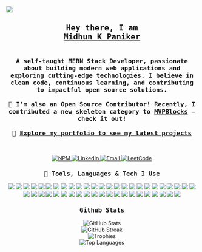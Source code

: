  <img src="https://backiee.com/static/wallpapers/1000x563/386745.jpg" />

 <br>

<h2 align="center">
  <samp>
    Hey there, I am<br />
    <b><a target="_blank" href="https://midhunkpaniker.vercel.app/">Midhun K Paniker</a></b>
  </samp>
</h2>

<h3 align="center">
  <samp>
    <br />
    A self-taught <strong>MERN Stack Developer</strong>, passionate about building modern web applications and exploring cutting-edge technologies. I believe in clean code, continuous learning, and contributing to impactful open source solutions.
    <br /><br />
    🚀 I'm also an <strong>Open Source Contributor</strong>! Recently, I contributed a new skeleton category to <a target="_blank" href="https://blocks.mvp-subha.me/docs/skeletons">MVPBlocks</a> — check it out!
    <br /><br />
    📂 <a target="_blank" href="https://midhunkpaniker.vercel.app/">Explore my portfolio to see my latest projects</a>
  </samp>
</h3>

<br />

<p align="center">
  <a href="https://www.npmjs.com/~codebymk" target="_blank">
    <img alt="NPM" src="https://img.shields.io/badge/NPM-red?style=for-the-badge&logo=npm&logoColor=white" />
  </a>
  <a href="https://www.linkedin.com/in/midhunkpaniker" target="_blank">
    <img alt="LinkedIn" src="https://img.shields.io/badge/LinkedIn-0A66C2?style=for-the-badge&logo=linkedin&logoColor=white" />
  </a>
  <a href="mailto:midhunkpaniker@gmail.com" target="_blank">
    <img alt="Email" src="https://img.shields.io/badge/Email-D14836?style=for-the-badge&logo=gmail&logoColor=white" />
  </a>
  <a href="https://leetcode.com/midhunkpaniker" target="_blank">
    <img alt="LeetCode" src="https://img.shields.io/badge/LeetCode-FFA116?style=for-the-badge&logo=leetcode&logoColor=black" />
  </a>
</p>


<h3 align="center">
  <samp>🧠 Tools, Languages & Tech I Use</samp>
</h3>

<p align="center">
  <!-- Languages & Logic -->
  <img src="https://img.shields.io/badge/JavaScript-%23323330.svg?style=for-the-badge&logo=javascript&logoColor=%23F7DF1E" />
  <img src="https://img.shields.io/badge/TypeScript-%23007ACC.svg?style=for-the-badge&logo=typescript&logoColor=white" />
  <img src="https://img.shields.io/badge/C-%2300599C.svg?style=for-the-badge&logo=c&logoColor=white" />
  <img src="https://img.shields.io/badge/DSA-Algorithmic-blue?style=for-the-badge" />
  <img src="https://img.shields.io/badge/SQL-%2300B4CC.svg?style=for-the-badge&logo=sqlite&logoColor=white" />

  <!-- Frontend -->
  <img src="https://img.shields.io/badge/React-%2320232a.svg?style=for-the-badge&logo=react&logoColor=%2361DAFB" />
  <img src="https://img.shields.io/badge/Next.js-black?style=for-the-badge&logo=next.js" />
  <img src="https://img.shields.io/badge/TailwindCSS-%2338B2AC.svg?style=for-the-badge&logo=tailwind-css&logoColor=white" />
  <img src="https://img.shields.io/badge/Bootstrap-%238511FA.svg?style=for-the-badge&logo=bootstrap&logoColor=white" />
  <img src="https://img.shields.io/badge/HTML5-%23E34F26.svg?style=for-the-badge&logo=html5&logoColor=white" />
  <img src="https://img.shields.io/badge/CSS3-%231572B6.svg?style=for-the-badge&logo=css3&logoColor=white" />

  <!-- Backend -->
  <img src="https://img.shields.io/badge/Node.js-6DA55F?style=for-the-badge&logo=node.js&logoColor=white" />
  <img src="https://img.shields.io/badge/Express.js-%23404d59.svg?style=for-the-badge&logo=express&logoColor=%2361DAFB" />
  <img src="https://img.shields.io/badge/WebSocket-20232A?style=for-the-badge&logo=socketdotio&logoColor=white" />
  <img src="https://img.shields.io/badge/WebRTC-333333?style=for-the-badge&logo=webrtc&logoColor=white" />
  <img src="https://img.shields.io/badge/Microservices-Patterns-purple?style=for-the-badge" />
  <img src="https://img.shields.io/badge/Kafka-231F20?style=for-the-badge&logo=apachekafka&logoColor=white" />

  <!-- State & Architecture -->
  <img src="https://img.shields.io/badge/Redux-%23593d88.svg?style=for-the-badge&logo=redux&logoColor=white" />
  <img src="https://img.shields.io/badge/Zustand-%23f28500.svg?style=for-the-badge&logo=zotero&logoColor=white" />
  <img src="https://img.shields.io/badge/Context--API-000000?style=for-the-badge&logo=react" />
  <img src="https://img.shields.io/badge/MVC-Architecture-informational?style=for-the-badge" />
  <img src="https://img.shields.io/badge/Clean--Architecture-007acc?style=for-the-badge" />
  <img src="https://img.shields.io/badge/SOLID-Principles-green?style=for-the-badge" />

  <!-- Databases -->
  <img src="https://img.shields.io/badge/MongoDB-%234ea94b.svg?style=for-the-badge&logo=mongodb&logoColor=white" />
  <img src="https://img.shields.io/badge/Postgres-%23316192.svg?style=for-the-badge&logo=postgresql&logoColor=white" />
  <img src="https://img.shields.io/badge/Redis-%23DC382D.svg?style=for-the-badge&logo=redis&logoColor=white" />

  <!-- DevOps / Deployment -->
  <img src="https://img.shields.io/badge/Docker-2496ED?style=for-the-badge&logo=docker&logoColor=white" />
  <img src="https://img.shields.io/badge/Kubernetes-326CE5?style=for-the-badge&logo=kubernetes&logoColor=white" />
  <img src="https://img.shields.io/badge/AWS-FF9900?style=for-the-badge&logo=amazonaws&logoColor=white" />
  <img src="https://img.shields.io/badge/EC2-orange?style=for-the-badge&logo=amazonec2&logoColor=white" />
  <img src="https://img.shields.io/badge/S3-569A31?style=for-the-badge&logo=amazonaws&logoColor=white" />
  <img src="https://img.shields.io/badge/Vercel-000000.svg?style=for-the-badge&logo=vercel&logoColor=white" />
  <img src="https://img.shields.io/badge/Render-%2300C7B7.svg?style=for-the-badge&logo=render&logoColor=white" />
  <img src="https://img.shields.io/badge/CI%2FCD-Automation-blue?style=for-the-badge" />
  <img src="https://img.shields.io/badge/GitHub%20Actions-%232671E5.svg?style=for-the-badge&logo=githubactions&logoColor=white" />

  <!-- Payments -->
  <img src="https://img.shields.io/badge/Stripe-0055FF.svg?style=for-the-badge&logo=stripe&logoColor=white" />
  <img src="https://img.shields.io/badge/PayPal-003087.svg?style=for-the-badge&logo=paypal&logoColor=white" />
  <img src="https://img.shields.io/badge/Razorpay-02042B?style=for-the-badge&logo=razorpay&logoColor=white" />

  <!-- Tools -->
  <img src="https://img.shields.io/badge/NPM-%23CB3837.svg?style=for-the-badge&logo=npm&logoColor=white" />
  <img src="https://img.shields.io/badge/Vite-%23646CFF.svg?style=for-the-badge&logo=vite&logoColor=white" />
  <img src="https://img.shields.io/badge/Postman-FF6C37?style=for-the-badge&logo=postman&logoColor=white" />
  <img src="https://img.shields.io/badge/Cloudinary-3448C5?style=for-the-badge&logo=cloudinary&logoColor=white" />
  <img src="https://img.shields.io/badge/Jest-C21325?style=for-the-badge&logo=jest&logoColor=white" />
  <img src="https://img.shields.io/badge/Figma-%23F24E1E.svg?style=for-the-badge&logo=figma&logoColor=white" />
  <img src="https://img.shields.io/badge/Photoshop-31A8FF?style=for-the-badge&logo=adobephotoshop&logoColor=white" />
  <img src="https://img.shields.io/badge/Codeplanner-Planning-blueviolet?style=for-the-badge" />
</p>

<h3 align="center">
  <samp>Github Stats</samp>
</h3>

<div align="center">
  <img src="https://github-readme-stats.vercel.app/api?username=midhunkalarikkal&theme=github_dark_dimmed&hide_border=true&include_all_commits=false&count_private=false" alt="GitHub Stats" />
  <br />
  <img src="https://github-readme-streak-stats.herokuapp.com/?user=midhunkalarikkal&theme=github_dark_dimmed&hide_border=true" alt="GitHub Streak" />
  <br />
  <img src="https://github-profile-trophy.vercel.app/?username=midhunkalarikkal&theme=darkhub&no-frame=true" alt="Trophies" />
  <br />
  <img src="https://github-readme-stats.vercel.app/api/top-langs/?username=midhunkalarikkal&theme=github_dark_dimmed&hide_border=true&include_all_commits=false&count_private=false&layout=compact" alt="Top Languages" />
</div>
